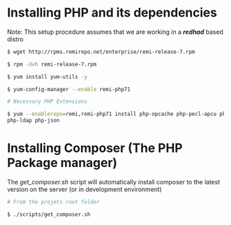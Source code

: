 # Installing PHP and its dependencies

Note: This setup procedure assumes that we are working in a ***redhad*** based distro

```sh
$ wget http://rpms.remirepo.net/enterprise/remi-release-7.rpm

$ rpm -Uvh remi-release-7.rpm

$ yum install yum-utils -y

$ yum-config-manager --enable remi-php71

# Necessary PHP Extensions

$ yum --enablerepo=remi,remi-php71 install php-opcache php-pecl-apcu php-cli php-pear php-pecl-mongodb php-gd php-mbstring php-mcrypt php-xml
php-ldap php-json
```

# Installing Composer (The PHP Package manager)

The *get_composer.sh* script will automatically install composer to the latest version on the server (or in development environment)

```sh
# From the projets root folder

$ ./scripts/get_composer.sh
```